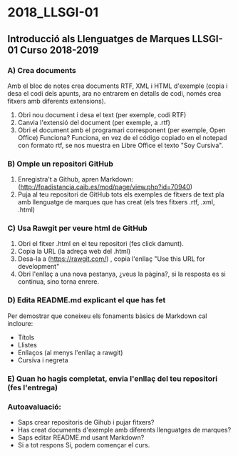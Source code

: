 # 2018_LLSGI-01
## Introducció als Llenguatges de Marques LLSGI-01 Curso 2018-2019
### A) Crea documents
Amb el bloc de notes crea documents RTF, XML i HTML d'exemple (copia i desa  el codi dels apunts, ara no entrarem en detalls de codi, només crea fitxers amb diferents extensions).
  1. Obri nou document i desa el text (per exemple, codi RTF)
  2. Canvia l'extensió del document (per exemple, a .rtf)
  3. Obri el document amb el programari corresponent (per exemple, Open Office) Funciona?
       Funciona, en vez de el código copiado en el notepad con formato rtf, se nos muestra en Libre Office el texto "Soy Cursiva".
  
### B) Omple un repositori GitHub
1. Enregistra't a Github, apren Markdown: (http://fpadistancia.caib.es/mod/page/view.php?id=70940)
2. Puja al teu repositori de GitHub tots els exemples de fitxers de text pla amb llenguatge de marques que has creat (els tres fitxers .rtf, .xml, .html)

### C) Usa Rawgit per veure html de GitHub
1. Obri el fitxer .html en el teu repositori (fes click damunt).
2. Copia la URL (la adreça web del .html)
3. Desa-la a (https://rawgit.com/) , copia l'enllaç "Use this URL for development"
4. Obri l'enllaç a una nova pestanya, ¿veus la pàgina?, si la resposta es si continua, sino torna enrere.

### D) Edita README.md explicant el que has fet
Per demostrar que coneixeu els fonaments bàsics de Markdown cal incloure:
- Títols
- Llistes
- Enllaços (al menys l'enllaç a rawgit)
- Cursiva i negreta

### E) Quan ho hagis completat, envia l'enllaç del teu repositori (fes l'entrega)

### Autoavaluació:
- Saps crear repositoris de Gihub i pujar fitxers?
- Has creat documents d'exemple amb diferents llenguatges de marques?
- Saps editar README.md usant Markdown?
- Si a tot respons Sí, podem començar el curs.
